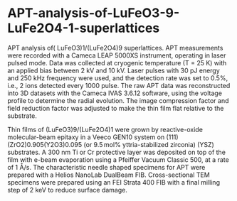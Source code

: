 # APT-analysis-of-LuFeO3-9-LuFe2O4-1-superlattices

APT analysis of( LuFeO3)1/(LuFe2O4)9 superlattices. APT measurements were recorded with a Cameca LEAP 5000XS instrument, operating in laser pulsed mode. Data was collected at cryogenic temperature (T = 25 K) with an applied bias between 2 kV and 10 kV.  Laser pulses with 30 pJ energy and 250 kHz frequency were used, and the detection rate was set to 0.5%, i.e., 2 ions detected every 1000 pulse. The raw APT data was reconstructed into 3D datasets with the Cameca IVAS 3.6.12 software, using the voltage profile to determine the radial evolution. The image compression factor and field reduction factor was adjusted to make the thin film flat relative to the substrate.

Thin films of (LuFeO3)9/(LuFe2O4)1 were grown by reactive-oxide molecular-beam epitaxy in a Veeco GEN10 system on (111) (ZrO2)0.905(Y2O3)0.095 (or 9.5 mol% yttria-stabilized zirconia) (YSZ) substrates. A 300 nm Ti or Cr protective layer was deposited on top of the film with e-beam evaporation using a Pfeiffer Vacuum Classic 500, at a rate of 1 Å/s. The characteristic needle shaped specimens for APT were prepared with a Helios NanoLab DualBeam FIB. Cross-sectional TEM specimens were prepared using an FEI Strata 400 FIB with a final milling step of 2 keV to reduce surface damage.

